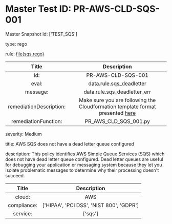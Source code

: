 



# Master Test ID: PR-AWS-CLD-SQS-001


Master Snapshot Id: ['TEST_SQS']

type: rego

rule: [file(sqs.rego)]  
  
  
  
  

|Title|Description|
| :---: | :---: |
|id: |PR-AWS-CLD-SQS-001|
|eval: |data.rule.sqs_deadletter|
|message: |data.rule.sqs_deadletter_err|
|remediationDescription: |Make sure you are following the Cloudformation template format presented <a href='https://docs.aws.amazon.com/AWSCloudFormation/latest/UserGuide/aws-properties-sqs-queues.html' target='_blank'>here</a>|
|remediationFunction: |PR_AWS_CLD_SQS_001.py|


severity: Medium

title: AWS SQS does not have a dead letter queue configured

description: This policy identifies AWS Simple Queue Services (SQS) which does not have dead letter queue configured. Dead letter queues are useful for debugging your application or messaging system because they let you isolate problematic messages to determine why their processing doesn't succeed.  
  
  

|Title|Description|
| :---: | :---: |
|cloud: |AWS|
|compliance: |['HIPAA', 'PCI DSS', 'NIST 800', 'GDPR']|
|service: |['sqs']|



[file(sqs.rego)]: https://github.com/prancer-io/prancer-compliance-test/tree/master/aws/cloud/sqs.rego
